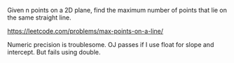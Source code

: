 Given n points on a 2D plane, find the maximum number of points that lie on the same straight line.

https://leetcode.com/problems/max-points-on-a-line/

Numeric precision is troublesome. OJ passes if I use float for slope and intercept.
But fails using double.
